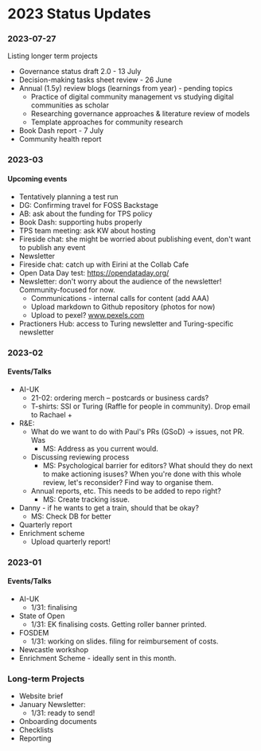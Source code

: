 # 2023 Status Updates

### 2023-07-27
Listing longer term projects
- Governance status draft 2.0 - 13 July
- Decision-making tasks sheet review - 26 June
- Annual (1.5y) review blogs (learnings from year) - pending topics
  - Practice of digital community management vs studying digital communities as scholar
  - Researching governance approaches & literature review of models
  - Template approaches for community research 
- Book Dash report - 7 July
- Community health report

### 2023-03

#### Upcoming events
- Tentatively planning a test run
- DG: Confirming travel for FOSS Backstage
- AB: ask about the funding for TPS policy
- Book Dash: supporting hubs properly
- TPS team meeting: ask KW about hosting 
- Fireside chat: she might be worried about publishing event, don't want to publish any event
- Newsletter
- Fireside chat: catch up with Eirini at the Collab Cafe
- Open Data Day test: https://opendataday.org/
- Newsletter: don't worry about the audience of the newsletter! Community-focused for now.
  - Communications - internal calls for content (add AAA)
  - Upload markdown to Github repository (photos for now)
  - Upload to pexel? www.pexels.com 
- Practioners Hub: access to Turing newsletter and Turing-specific newsletter

### 2023-02
#### Events/Talks
- AI-UK
  - 21-02: ordering merch – postcards or business cards?
  - T-shirts: SSI or Turing (Raffle for people in community). Drop email to Rachael + 
- R&E:
  - What do we want to do with Paul's PRs (GSoD) -> issues, not PR. Was
    - MS: Address as you current would.
  - Discussing reviewing process
    - MS: Psychological barrier for editors? What should they do next to make actioning isuses? When you're done with this whole review, let's reconsider? Find way to organise them. 
  - Annual reports, etc. This needs to be added to repo right?
    - MS: Create tracking issue. 
- Danny - if he wants to get a train, should that be okay?
  - MS: Check DB for better 
- Quarterly report
- Enrichment scheme
  - Upload quarterly report! 

### 2023-01
#### Events/Talks
- AI-UK
  - 1/31: finalising
- State of Open
  - 1/31: EK finalising costs. Getting roller banner printed.
- FOSDEM
  - 1/31: working on slides. filing for reimbursement of costs.
- Newcastle workshop
- Enrichment Scheme - ideally sent in this month.

### Long-term Projects
- Website brief
- January Newsletter:
  - 1/31: ready to send!
- Onboarding documents
- Checklists
- Reporting
